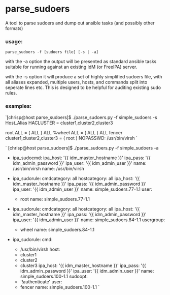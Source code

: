 # parse_sudoers
A tool to parse sudoers and dump out ansible tasks (and possibly other formats)

### usage:
`parse_sudoers -f [sudoers file] [-s | -a]`

with the -a option the output will be presented as standard ansible tasks suitable for running against an existing IdM (or FreeIPA) server.

with the -s option it will produce a set of highly simplified sudoers file, with all aliases expanded, multiple users, hosts, and commands split into seperate lines etc. This is designed to be helpful for auditing existing sudo rules. 


### examples:
 `[chrisp@host parse_sudoers]$ ./parse_sudoers.py -f simple_sudoers -s
 Host_Alias      HACLUSTER = cluster1,cluster2,cluster3
 
 root    ALL = ( ALL )  ALL
 %wheel  ALL = ( ALL )  ALL
 fencer  cluster1,cluster2,cluster3 = ( root ) NOPASSWD: /usr/bin/virsh
` 
 
` 
 [chrisp@host parse_sudoers]$ ./parse_sudoers.py -f simple_sudoers -a
 - ipa_sudocmd:
     ipa_host: '{{ idm_master_hostname }}'
     ipa_pass: '{{ idm_admin_password }}'
     ipa_user: '{{ idm_admin_user }}'
     name: /usr/bin/virsh
   name: /usr/bin/virsh
 
 - ipa_sudorule:
     cmdcategory: all
     hostcategory: all
     ipa_host: '{{ idm_master_hostname }}'
     ipa_pass: '{{ idm_admin_password }}'
     ipa_user: '{{ idm_admin_user }}'
     name: simple_sudoers.77-1.1
     user:
     - root
   name: simple_sudoers.77-1.1
 - ipa_sudorule:
     cmdcategory: all
     hostcategory: all
     ipa_host: '{{ idm_master_hostname }}'
     ipa_pass: '{{ idm_admin_password }}'
     ipa_user: '{{ idm_admin_user }}'
     name: simple_sudoers.84-1.1
     usergroup:
     - wheel
   name: simple_sudoers.84-1.1
 - ipa_sudorule:
     cmd:
     - /usr/bin/virsh
     host:
     - cluster1
     - cluster2
     - cluster3
     ipa_host: '{{ idm_master_hostname }}'
     ipa_pass: '{{ idm_admin_password }}'
     ipa_user: '{{ idm_admin_user }}'
     name: simple_sudoers.100-1.1
     sudoopt:
     - '!authenticate'
     user:
     - fencer
   name: simple_sudoers.100-1.1
` 
